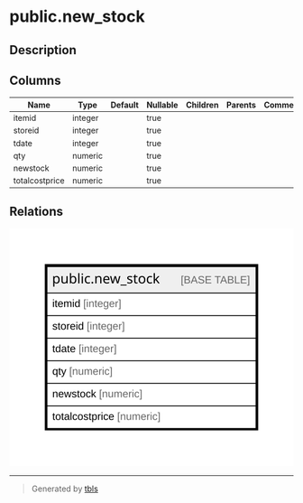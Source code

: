 # public.new_stock

## Description

## Columns

| Name | Type | Default | Nullable | Children | Parents | Comment |
| ---- | ---- | ------- | -------- | -------- | ------- | ------- |
| itemid | integer |  | true |  |  |  |
| storeid | integer |  | true |  |  |  |
| tdate | integer |  | true |  |  |  |
| qty | numeric |  | true |  |  |  |
| newstock | numeric |  | true |  |  |  |
| totalcostprice | numeric |  | true |  |  |  |

## Relations

![er](public.new_stock.svg)

---

> Generated by [tbls](https://github.com/k1LoW/tbls)
